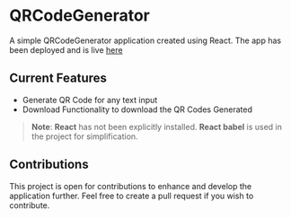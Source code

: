 # QRCodeGenerator
A simple QRCodeGenerator application created using React. The app has been deployed and is live [here](https://qrgenerator.dhruvjain.co)

## Current Features
- Generate QR Code for any text input
- Download Functionality to download the QR Codes Generated

> **Note**: **React** has not been explicitly installed. **React babel** is used in the project for simplification.

## Contributions
This project is open for contributions to enhance and develop the application further. Feel free to create a pull request if you wish to contribute.